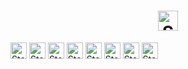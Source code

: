 <div align="center"><h1><img height="32" alt="Static Badge" src="https://img.shields.io/badge/%F0%9D%9A%8F%F0%9D%9A%9E%F0%9D%9A%95%F0%9D%9A%95%F0%9D%9A%9C%F0%9D%9A%9D%F0%9D%9A%8A%F0%9D%9A%8C%F0%9D%9A%94%20%F0%9D%9A%8A%F0%9D%9A%8D%F0%9D%9A%8E%F0%9D%9A%99%F0%9D%9A%9D%20-%20%23ef3d3a"></h1></div>
<div>
  
  <img height="26" alt="Static Badge" 
    src="https://img.shields.io/badge/%F0%9D%9A%9C%F0%9D%9A%9D%F0%9D%9A%8A%F0%9D%9A%8C%F0%9D%9A%94%3A%20-%20%23ef3d3a"> 
  <img height="26" alt="Static Badge" 
    src="https://img.shields.io/badge/%F0%9D%9A%99%F0%9D%9A%A2%F0%9D%9A%9D%F0%9D%9A%91%F0%9D%9A%98%F0%9D%9A%97%20-%20%23ef3d3a?logo=python&logoColor=white&labelColor=%23ef3d3a&color=black"> 
  <img height="26" alt="Static Badge" 
    src="https://img.shields.io/badge/%F0%9D%9A%8D%F0%9D%9A%93%F0%9D%9A%8A%F0%9D%9A%97%F0%9D%9A%90%F0%9D%9A%98%20-%20%23ef3d3a?logo=django&logoColor=white&labelColor=%23ef3d3a&color=black">
  <img height="26" alt="Static Badge"       
    src="https://img.shields.io/badge/%F0%9D%9A%99%F0%9D%9A%98%F0%9D%9A%9C%F0%9D%9A%9D%F0%9D%9A%90%F0%9D%9A%9B%F0%9D%9A%8E%F0%9D%9A%9C%F0%9D%9A%9A%F0%9D%9A%95%20-%20%23ef3d3a?logo=postgresql&logoColor=white&labelColor=%23ef3d3a&color=black">
  <img height="26" alt="Static Badge"   
    src="https://img.shields.io/badge/%F0%9D%9A%93%F0%9D%9A%8A%F0%9D%9A%9F%F0%9D%9A%8A%F0%9D%9A%9C%F0%9D%9A%8C%F0%9D%9A%9B%F0%9D%9A%92%F0%9D%9A%99%F0%9D%9A%9D%20-%20%23ef3d3a?logo=javascript&logoColor=white&labelColor=%23ef3d3a&color=black">
    <img height="26" alt="Static Badge" 
    src="https://img.shields.io/badge/%F0%9D%9A%91%F0%9D%9A%9D%F0%9D%9A%96%F0%9D%9A%95%20-%20%23ef3d3a?logo=html5&logoColor=white&labelColor=%23ef3d3a&color=black">
  <img height="26" alt="Static Badge" 
    src="https://img.shields.io/badge/%F0%9D%9A%8C%F0%9D%9A%9C%F0%9D%9A%9C%20-%20%23ef3d3a?logo=css3&logoColor=white&labelColor=%23ef3d3a&color=black">
  <img height="26" alt="Static Badge" 
    src="https://img.shields.io/badge/%F0%9D%9A%90%F0%9D%9A%92%F0%9D%9A%9D%20-%20%23ef3d3a?logo=git&logoColor=white&labelColor=%23ef3d3a&color=black">

</div>
